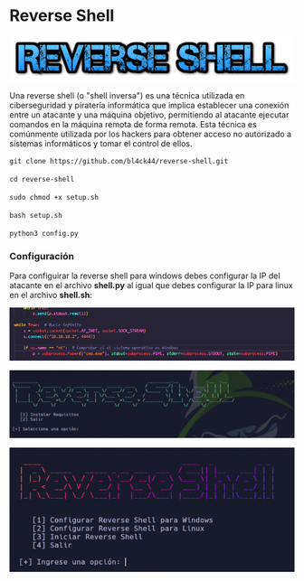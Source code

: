 # Reverse Shell

<p align="center">
<img src="Logotipo.png">
</p>

Una reverse shell (o "shell inversa") es una técnica utilizada en ciberseguridad y piratería informática que implica establecer una conexión entre un atacante y una máquina objetivo, permitiendo al atacante ejecutar comandos en la máquina remota de forma remota. Esta técnica es comúnmente utilizada por los hackers para obtener acceso no autorizado a sistemas informáticos y tomar el control de ellos.

```
git clone https://github.com/bl4ck44/reverse-shell.git

cd reverse-shell

sudo chmod +x setup.sh

bash setup.sh

python3 config.py
```

### Configuración

Para configuirar la reverse shell para windows debes configurar la IP del atacante en el archivo **shell.py** al igual que debes configurar la IP para linux en el archivo **shell.sh**:

<p align="center">
<img src="./Img/config2.png">
</p>

<p align="center">
<img src="./Img/setup.png">
</p>

<p align="center">
<img src="./Img/config.png">
</p>
